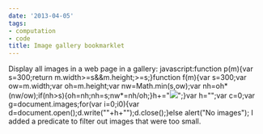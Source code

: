 ```yaml
---
date: '2013-04-05'
tags:
- computation
- code
title: Image gallery bookmarklet
---
```


Display all images in a web page in a gallery: javascript:function p(m){var s=300;return m.width>=s&&m.height;>=s;}function f(m){var s=300;var ow=m.width;var oh=m.height;var nw=Math.min(s,ow);var nh=oh*(nw/ow);if(nh>s){oh=nh;nh=s;nw*=nh/oh;}h+="[![]("+m.src+")]("+m.src+")";}var h="";var c=0;var g=document.images;for(var i=0;i0){var d=document.open();d.write(""+h+"");d.close();}else alert("No images"); I added a predicate to filter out images that were too small.
